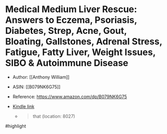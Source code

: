 # Medical Medium Liver Rescue: Answers to Eczema, Psoriasis, Diabetes, Strep, Acne, Gout, Bloating, Gallstones, Adrenal Stress, Fatigue, Fatty Liver, Weight Issues, SIBO & Autoimmune Disease

* Author: [[Anthony William]]
* ASIN: [[B079NK6G75]]
* Reference: https://www.amazon.com/dp/B079NK6G75
* [Kindle link](kindle://book?action=open&asin=B079NK6G75)


  - > that (location: 8027)


#highlight